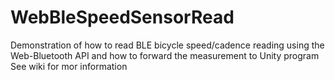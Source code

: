 # WebBleSpeedSensorRead
Demonstration of how to read BLE bicycle speed/cadence reading using the Web-Bluetooth API and how to forward the measurement to Unity program 
See wiki for mor information
